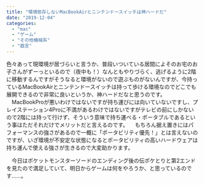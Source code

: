 ```yaml
---
title: "環境依存しないMacBookAirとニンテンドースイッチは神ハードだ"
date: "2019-12-04"
categories: 
  - "mac"
  - "ゲーム"
  - "その他機械系"
  - "戯言"
---
```


色々あって現環境が居づらいと言うか、普段いついている居間によそのお宅のお子さんがずーっといるので（夜中も！）なんともやりづらく、逃げるように2階に移動するんですがそうなると環境がないので遊ぶものがないんですが、今持っているMacBookAirとニンテンドースイッチは持って歩ける環境なのでどこでも展開できるので非常に良いというか、神ハードだなと思うのです。 　MacBookProが悪いわけではないですが持ち運びには向いていないですし、プレイステーション4Proに不満があるわけではないですがテレビの前にしかないので2階には持って行けず、そういう意味で持ち運べる・ポータブルであるという事はただそれだけでメリットだと言えるのです。 　もちろん据え置きにはパフォーマンスの強さがあるので一概に「ポータビリティ優先！」とは言えないのですが、いざ環境が不安定な状態になるとポータビリティの高いハードウェアは持ち運んで使える強さが生きるので大変助かります。

　今日はポケットモンスターソードのエンディング後の伝ポケとりと第2エンドを見たので満足していて、明日からゲームは何をやろうか、と思っているのです……。
